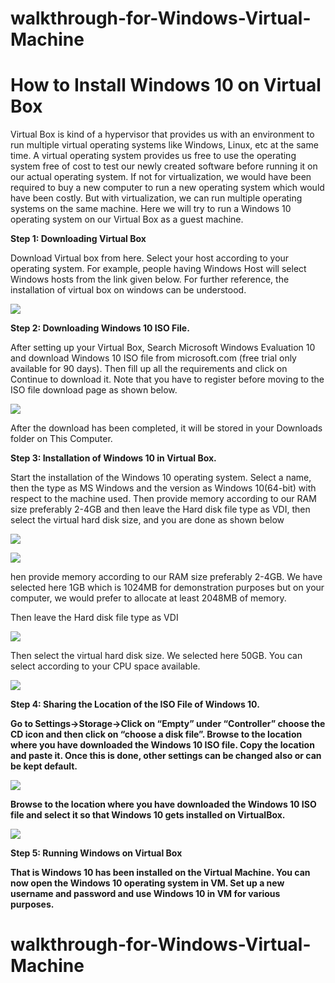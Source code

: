 # walkthrough-for-Windows-Virtual-Machine
<h1>How to Install Windows 10 on Virtual Box</h1>

Virtual Box is kind of a hypervisor that provides us with an environment to run multiple virtual operating systems like Windows, Linux, etc at the same time. A virtual operating system provides us free to use the operating system free of cost to test our newly created software before running it on our actual operating system. If not for virtualization, we would have been required to buy a new computer to run a new operating system which would have been costly. But with virtualization, we can run multiple operating systems on the same machine. Here we will try to run a Windows 10 operating system on our Virtual Box as a guest machine.  
<p><strong>Step 1: Downloading Virtual Box</strong></p>
<p>Download Virtual box from here. Select your host according to your operating system. For example, people having Windows Host will select Windows hosts from the link given below. For further reference, the installation of virtual box on windows can be understood.</p>

<p><img src="WB1.jpg"></p>
 
 
<p><strong>Step 2: Downloading Windows 10 ISO File.</p></strong> 
<p>After setting up your Virtual Box, Search Microsoft Windows Evaluation 10 and download Windows 10 ISO file from microsoft.com (free trial only available for 90 days). Then fill up all the requirements and click on Continue to download it. Note that you have to register before moving to the ISO file download page as shown below.</p>

<p><img src="WB2.jpg"</p>
 
 
After the download has been completed, it will be stored in your Downloads folder on This Computer.
<p><strong>Step 3: Installation of Windows 10 in Virtual Box.</strong></p>
<p>Start the installation of the Windows 10 operating system. Select a name, then the type as MS Windows and the version as Windows 10(64-bit) with respect to the machine used. Then provide memory according to our RAM size preferably 2-4GB and then leave the Hard disk file type as VDI, then select the virtual hard disk size, and you are done as shown below</p>

<p><img src="WB3.png"></p>

<p><img src="WB4.png"></p>
<p>hen provide memory according to our RAM size preferably 2-4GB. We have selected here 1GB which is 1024MB for demonstration purposes but on your computer, we would prefer to allocate at least 2048MB of memory.
 
 
Then leave the Hard disk file type as VDI</p>
<p><img src="WB5.png"></p> 
 
Then select the virtual hard disk size. We selected here 50GB. You can select according to your CPU space available.
 <p><img src="WB6.png"></p>
 
<p><strong>Step 4: Sharing the Location of the ISO File of Windows 10.</srong></p>

Go to Settings->Storage->Click on “Empty” under “Controller” choose the CD icon and then click on “choose a disk file”. Browse to the location where you have downloaded the Windows 10 ISO file. Copy the location and paste it.
Once this is done, other settings can be changed also or can be kept default.
 
<p><img src="WB7.png"></p>  
<p>Browse to the location where you have downloaded the Windows 10 ISO file and select it so that Windows 10 gets installed on VirtualBox.</p>
<p><img src="WB8.png"></p>
 
<p><strong>Step 5: Running Windows on Virtual Box</strong></p>
That is Windows 10 has been installed on the Virtual Machine. You can now open the Windows 10 operating system in VM. Set up a new username and password and use Windows 10 in VM for various purposes.
 
# walkthrough-for-Windows-Virtual-Machine
